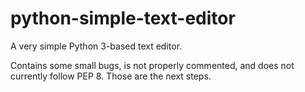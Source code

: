 # python-simple-text-editor
A very simple Python 3-based text editor.


Contains some small bugs, is not properly commented, and does not currently follow PEP 8. Those are the next steps.
